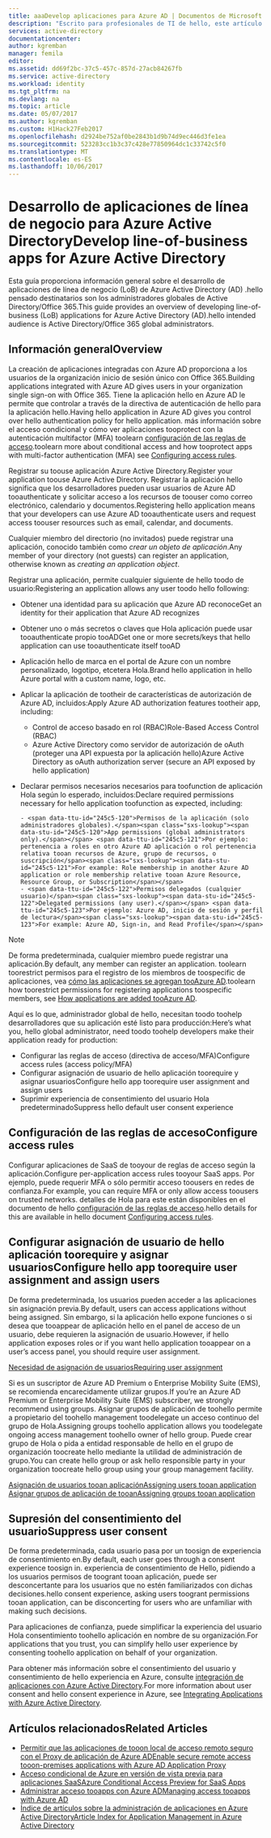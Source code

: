 ```yaml
---
title: aaaDevelop aplicaciones para Azure AD | Documentos de Microsoft
description: "Escrito para profesionales de TI de hello, este artículo proporciona instrucciones para la integración de aplicaciones de Azure con Active Directory."
services: active-directory
documentationcenter: 
author: kgremban
manager: femila
editor: 
ms.assetid: dd69f2bc-37c5-457c-857d-27acb84267fb
ms.service: active-directory
ms.workload: identity
ms.tgt_pltfrm: na
ms.devlang: na
ms.topic: article
ms.date: 05/07/2017
ms.author: kgremban
ms.custom: H1Hack27Feb2017
ms.openlocfilehash: d2924be752af0be2843b1d9b74d9ec446d3fe1ea
ms.sourcegitcommit: 523283cc1b3c37c428e77850964dc1c33742c5f0
ms.translationtype: MT
ms.contentlocale: es-ES
ms.lasthandoff: 10/06/2017
---
```

# <a name="develop-line-of-business-apps-for-azure-active-directory"></a><span data-ttu-id="245c5-103">Desarrollo de aplicaciones de línea de negocio para Azure Active Directory</span><span class="sxs-lookup"><span data-stu-id="245c5-103">Develop line-of-business apps for Azure Active Directory</span></span>
<span data-ttu-id="245c5-104">Esta guía proporciona información general sobre el desarrollo de aplicaciones de línea de negocio (LoB) de Azure Active Directory (AD) .hello pensado destinatarios son los administradores globales de Active Directory/Office 365.</span><span class="sxs-lookup"><span data-stu-id="245c5-104">This guide provides an overview of developing line-of-business (LoB) applications for Azure Active Directory (AD).hello intended audience is Active Directory/Office 365 global administrators.</span></span>

## <a name="overview"></a><span data-ttu-id="245c5-105">Información general</span><span class="sxs-lookup"><span data-stu-id="245c5-105">Overview</span></span>
<span data-ttu-id="245c5-106">La creación de aplicaciones integradas con Azure AD proporciona a los usuarios de la organización inicio de sesión único con Office 365.</span><span class="sxs-lookup"><span data-stu-id="245c5-106">Building applications integrated with Azure AD gives users in your organization single sign-on with Office 365.</span></span> <span data-ttu-id="245c5-107">Tiene la aplicación hello en Azure AD le permite que controlar a través de la directiva de autenticación de hello para la aplicación hello.</span><span class="sxs-lookup"><span data-stu-id="245c5-107">Having hello application in Azure AD gives you control over hello authentication policy for hello application.</span></span> <span data-ttu-id="245c5-108">más información sobre el acceso condicional y cómo ver aplicaciones tooprotect con la autenticación multifactor (MFA) toolearn [configuración de las reglas de acceso](active-directory-conditional-access-azuread-connected-apps.md).</span><span class="sxs-lookup"><span data-stu-id="245c5-108">toolearn more about conditional access and how tooprotect apps with multi-factor authentication (MFA) see [Configuring access rules](active-directory-conditional-access-azuread-connected-apps.md).</span></span>

<span data-ttu-id="245c5-109">Registrar su toouse aplicación Azure Active Directory.</span><span class="sxs-lookup"><span data-stu-id="245c5-109">Register your application toouse Azure Active Directory.</span></span> <span data-ttu-id="245c5-110">Registrar la aplicación hello significa que los desarrolladores pueden usar usuarios de Azure AD tooauthenticate y solicitar acceso a los recursos de toouser como correo electrónico, calendario y documentos.</span><span class="sxs-lookup"><span data-stu-id="245c5-110">Registering hello application means that your developers can use Azure AD tooauthenticate users and request access toouser resources such as email, calendar, and documents.</span></span>

<span data-ttu-id="245c5-111">Cualquier miembro del directorio (no invitados) puede registrar una aplicación, conocido también como *crear un objeto de aplicación*.</span><span class="sxs-lookup"><span data-stu-id="245c5-111">Any member of your directory (not guests) can register an application, otherwise known as *creating an application object*.</span></span>

<span data-ttu-id="245c5-112">Registrar una aplicación, permite cualquier siguiente de hello toodo de usuario:</span><span class="sxs-lookup"><span data-stu-id="245c5-112">Registering an application allows any user toodo hello following:</span></span>

* <span data-ttu-id="245c5-113">Obtener una identidad para su aplicación que Azure AD reconoce</span><span class="sxs-lookup"><span data-stu-id="245c5-113">Get an identity for their application that Azure AD recognizes</span></span>
* <span data-ttu-id="245c5-114">Obtener uno o más secretos o claves que Hola aplicación puede usar tooauthenticate propio tooAD</span><span class="sxs-lookup"><span data-stu-id="245c5-114">Get one or more secrets/keys that hello application can use tooauthenticate itself tooAD</span></span>
* <span data-ttu-id="245c5-115">Aplicación hello de marca en el portal de Azure con un nombre personalizado, logotipo, etcetera Hola.</span><span class="sxs-lookup"><span data-stu-id="245c5-115">Brand hello application in hello Azure portal with a custom name, logo, etc.</span></span>
* <span data-ttu-id="245c5-116">Aplicar la aplicación de tootheir de características de autorización de Azure AD, incluidos:</span><span class="sxs-lookup"><span data-stu-id="245c5-116">Apply Azure AD authorization features tootheir app, including:</span></span>

  * <span data-ttu-id="245c5-117">Control de acceso basado en rol (RBAC)</span><span class="sxs-lookup"><span data-stu-id="245c5-117">Role-Based Access Control (RBAC)</span></span>
  * <span data-ttu-id="245c5-118">Azure Active Directory como servidor de autorización de oAuth (proteger una API expuesta por la aplicación hello)</span><span class="sxs-lookup"><span data-stu-id="245c5-118">Azure Active Directory as oAuth authorization server (secure an API exposed by hello application)</span></span>
* <span data-ttu-id="245c5-119">Declarar permisos necesarios necesarios para toofunction de aplicación Hola según lo esperado, incluidos:</span><span class="sxs-lookup"><span data-stu-id="245c5-119">Declare required permissions necessary for hello application toofunction as expected, including:</span></span>

      - <span data-ttu-id="245c5-120">Permisos de la aplicación (solo administradores globales).</span><span class="sxs-lookup"><span data-stu-id="245c5-120">App permissions (global administrators only).</span></span> <span data-ttu-id="245c5-121">Por ejemplo: pertenencia a roles en otro Azure AD aplicación o rol pertenencia relativa tooan recursos de Azure, grupo de recursos, o suscripción</span><span class="sxs-lookup"><span data-stu-id="245c5-121">For example: Role membership in another Azure AD application or role membership relative tooan Azure Resource, Resource Group, or Subscription</span></span>
      - <span data-ttu-id="245c5-122">Permisos delegados (cualquier usuario)</span><span class="sxs-lookup"><span data-stu-id="245c5-122">Delegated permissions (any user).</span></span> <span data-ttu-id="245c5-123">Por ejemplo: Azure AD, inicio de sesión y perfil de lectura</span><span class="sxs-lookup"><span data-stu-id="245c5-123">For example: Azure AD, Sign-in, and Read Profile</span></span>

> [!NOTE]
> <span data-ttu-id="245c5-124">De forma predeterminada, cualquier miembro puede registrar una aplicación.</span><span class="sxs-lookup"><span data-stu-id="245c5-124">By default, any member can register an application.</span></span> <span data-ttu-id="245c5-125">toolearn toorestrict permisos para el registro de los miembros de toospecific de aplicaciones, vea [cómo las aplicaciones se agregan tooAzure AD](develop/active-directory-how-applications-are-added.md#who-has-permission-to-add-applications-to-my-azure-ad-instance).</span><span class="sxs-lookup"><span data-stu-id="245c5-125">toolearn how toorestrict permissions for registering applications toospecific members, see [How applications are added tooAzure AD](develop/active-directory-how-applications-are-added.md#who-has-permission-to-add-applications-to-my-azure-ad-instance).</span></span>
>
>

<span data-ttu-id="245c5-126">Aquí es lo que, administrador global de hello, necesitan toodo toohelp desarrolladores que su aplicación esté listo para producción:</span><span class="sxs-lookup"><span data-stu-id="245c5-126">Here’s what you, hello global administrator, need toodo toohelp developers make their application ready for production:</span></span>

* <span data-ttu-id="245c5-127">Configurar las reglas de acceso (directiva de acceso/MFA)</span><span class="sxs-lookup"><span data-stu-id="245c5-127">Configure access rules (access policy/MFA)</span></span>
* <span data-ttu-id="245c5-128">Configurar asignación de usuario de hello aplicación toorequire y asignar usuarios</span><span class="sxs-lookup"><span data-stu-id="245c5-128">Configure hello app toorequire user assignment and assign users</span></span>
* <span data-ttu-id="245c5-129">Suprimir experiencia de consentimiento del usuario Hola predeterminado</span><span class="sxs-lookup"><span data-stu-id="245c5-129">Suppress hello default user consent experience</span></span>

## <a name="configure-access-rules"></a><span data-ttu-id="245c5-130">Configuración de las reglas de acceso</span><span class="sxs-lookup"><span data-stu-id="245c5-130">Configure access rules</span></span>
<span data-ttu-id="245c5-131">Configurar aplicaciones de SaaS de tooyour de reglas de acceso según la aplicación.</span><span class="sxs-lookup"><span data-stu-id="245c5-131">Configure per-application access rules tooyour SaaS apps.</span></span> <span data-ttu-id="245c5-132">Por ejemplo, puede requerir MFA o sólo permitir acceso toousers en redes de confianza.</span><span class="sxs-lookup"><span data-stu-id="245c5-132">For example, you can require MFA or only allow access toousers on trusted networks.</span></span> <span data-ttu-id="245c5-133">detalles de Hola para este están disponibles en el documento de hello [configuración de las reglas de acceso](active-directory-conditional-access-azuread-connected-apps.md).</span><span class="sxs-lookup"><span data-stu-id="245c5-133">hello details for this are available in hello document [Configuring access rules](active-directory-conditional-access-azuread-connected-apps.md).</span></span>

## <a name="configure-hello-app-toorequire-user-assignment-and-assign-users"></a><span data-ttu-id="245c5-134">Configurar asignación de usuario de hello aplicación toorequire y asignar usuarios</span><span class="sxs-lookup"><span data-stu-id="245c5-134">Configure hello app toorequire user assignment and assign users</span></span>
<span data-ttu-id="245c5-135">De forma predeterminada, los usuarios pueden acceder a las aplicaciones sin asignación previa.</span><span class="sxs-lookup"><span data-stu-id="245c5-135">By default, users can access applications without being assigned.</span></span> <span data-ttu-id="245c5-136">Sin embargo, si la aplicación hello expone funciones o si desea que tooappear de aplicación hello en el panel de acceso de un usuario, debe requieren la asignación de usuario.</span><span class="sxs-lookup"><span data-stu-id="245c5-136">However, if hello application exposes roles or if you want hello application tooappear on a user’s access panel, you should require user assignment.</span></span>

[<span data-ttu-id="245c5-137">Necesidad de asignación de usuarios</span><span class="sxs-lookup"><span data-stu-id="245c5-137">Requiring user assignment</span></span>](active-directory-applications-guiding-developers-requiring-user-assignment.md)

<span data-ttu-id="245c5-138">Si es un suscriptor de Azure AD Premium o Enterprise Mobility Suite (EMS), se recomienda encarecidamente utilizar grupos.</span><span class="sxs-lookup"><span data-stu-id="245c5-138">If you’re an Azure AD Premium or Enterprise Mobility Suite (EMS) subscriber, we strongly recommend using groups.</span></span> <span data-ttu-id="245c5-139">Asignar grupos de aplicación de toohello permite a propietario del toohello management toodelegate un acceso continuo del grupo de Hola.</span><span class="sxs-lookup"><span data-stu-id="245c5-139">Assigning groups toohello application allows you toodelegate ongoing access management toohello owner of hello group.</span></span> <span data-ttu-id="245c5-140">Puede crear grupo de Hola o pida a entidad responsable de hello en el grupo de organización toocreate hello mediante la utilidad de administración de grupo.</span><span class="sxs-lookup"><span data-stu-id="245c5-140">You can create hello group or ask hello responsible party in your organization toocreate hello group using your group management facility.</span></span>

[<span data-ttu-id="245c5-141">Asignación de usuarios tooan aplicación</span><span class="sxs-lookup"><span data-stu-id="245c5-141">Assigning users tooan application</span></span>](active-directory-applications-guiding-developers-assigning-users.md)  
[<span data-ttu-id="245c5-142">Asignar grupos de aplicación de tooan</span><span class="sxs-lookup"><span data-stu-id="245c5-142">Assigning groups tooan application</span></span>](active-directory-applications-guiding-developers-assigning-groups.md)

## <a name="suppress-user-consent"></a><span data-ttu-id="245c5-143">Supresión del consentimiento del usuario</span><span class="sxs-lookup"><span data-stu-id="245c5-143">Suppress user consent</span></span>
<span data-ttu-id="245c5-144">De forma predeterminada, cada usuario pasa por un toosign de experiencia de consentimiento en.</span><span class="sxs-lookup"><span data-stu-id="245c5-144">By default, each user goes through a consent experience toosign in.</span></span> <span data-ttu-id="245c5-145">experiencia de consentimiento de Hello, pidiendo a los usuarios permisos de toogrant tooan aplicación, puede ser desconcertante para los usuarios que no estén familiarizados con dichas decisiones.</span><span class="sxs-lookup"><span data-stu-id="245c5-145">hello consent experience, asking users toogrant permissions tooan application, can be disconcerting for users who are unfamiliar with making such decisions.</span></span>

<span data-ttu-id="245c5-146">Para aplicaciones de confianza, puede simplificar la experiencia del usuario Hola consentimiento toohello aplicación en nombre de su organización.</span><span class="sxs-lookup"><span data-stu-id="245c5-146">For applications that you trust, you can simplify hello user experience by consenting toohello application on behalf of your organization.</span></span>

<span data-ttu-id="245c5-147">Para obtener más información sobre el consentimiento del usuario y consentimiento de hello experiencia en Azure, consulte [integración de aplicaciones con Azure Active Directory](active-directory-integrating-applications.md).</span><span class="sxs-lookup"><span data-stu-id="245c5-147">For more information about user consent and hello consent experience in Azure, see [Integrating Applications with Azure Active Directory](active-directory-integrating-applications.md).</span></span>

## <a name="related-articles"></a><span data-ttu-id="245c5-148">Artículos relacionados</span><span class="sxs-lookup"><span data-stu-id="245c5-148">Related Articles</span></span>
* [<span data-ttu-id="245c5-149">Permitir que las aplicaciones de tooon local de acceso remoto seguro con el Proxy de aplicación de Azure AD</span><span class="sxs-lookup"><span data-stu-id="245c5-149">Enable secure remote access tooon-premises applications with Azure AD Application Proxy</span></span>](active-directory-application-proxy-get-started.md)
* [<span data-ttu-id="245c5-150">Acceso condicional de Azure en versión de vista previa para aplicaciones SaaS</span><span class="sxs-lookup"><span data-stu-id="245c5-150">Azure Conditional Access Preview for SaaS Apps</span></span>](active-directory-conditional-access-azuread-connected-apps.md)
* [<span data-ttu-id="245c5-151">Administrar acceso tooapps con Azure AD</span><span class="sxs-lookup"><span data-stu-id="245c5-151">Managing access tooapps with Azure AD</span></span>](active-directory-managing-access-to-apps.md)
* [<span data-ttu-id="245c5-152">Índice de artículos sobre la administración de aplicaciones en Azure Active Directory</span><span class="sxs-lookup"><span data-stu-id="245c5-152">Article Index for Application Management in Azure Active Directory</span></span>](active-directory-apps-index.md)
